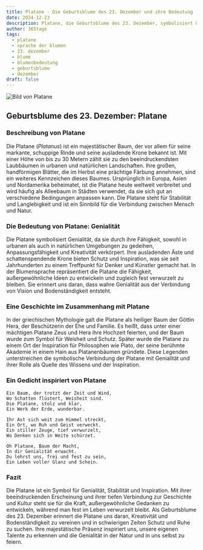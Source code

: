 ```yaml
---
title: Platane - Die Geburtsblume des 23. Dezember und ihre Bedeutung
date: 2024-12-23
description: Platane, die Geburtsblume des 23. Dezember, symbolisiert Genialität. Erfahre mehr über ihre Geschichte, Bedeutung und Symbolik in der Sprache der Blumen.
author: 365tage
tags:
  - platane
  - sprache der blumen
  - 23. dezember
  - blume
  - blumenbedeutung
  - geburtsblume
  - dezember
draft: false
---
```


![Bild von Platane](https://cdn.pixabay.com/photo/2016/04/17/21/03/buds-1335546_960_720.jpg#center)


## Geburtsblume des 23. Dezember: Platane

### Beschreibung von Platane

Die Platane (_Platanus_) ist ein majestätischer Baum, der vor allem für seine markante, schuppige Rinde und seine ausladende Krone bekannt ist. Mit einer Höhe von bis zu 30 Metern zählt sie zu den beeindruckendsten Laubbäumen in urbanen und natürlichen Landschaften. Ihre großen, handförmigen Blätter, die im Herbst eine prächtige Färbung annehmen, sind ein weiteres Kennzeichen dieses Baumes. Ursprünglich in Europa, Asien und Nordamerika beheimatet, ist die Platane heute weltweit verbreitet und wird häufig als Alleebaum in Städten verwendet, da sie sich gut an verschiedene Bedingungen anpassen kann. Die Platane steht für Stabilität und Langlebigkeit und ist ein Sinnbild für die Verbindung zwischen Mensch und Natur.

### Die Bedeutung von Platane: Genialität

Die Platane symbolisiert Genialität, da sie durch ihre Fähigkeit, sowohl in urbanen als auch in natürlichen Umgebungen zu gedeihen, Anpassungsfähigkeit und Kreativität verkörpert. Ihre ausladenden Äste und schattenspendende Krone bieten Schutz und Inspiration, was sie seit Jahrhunderten zu einem Treffpunkt für Denker und Künstler gemacht hat. In der Blumensprache repräsentiert die Platane die Fähigkeit, außergewöhnliche Ideen zu entwickeln und zugleich fest verwurzelt zu bleiben. Sie erinnert uns daran, dass wahre Genialität aus der Verbindung von Vision und Bodenständigkeit entsteht.

### Eine Geschichte im Zusammenhang mit Platane

In der griechischen Mythologie galt die Platane als heiliger Baum der Göttin Hera, der Beschützerin der Ehe und Familie. Es heißt, dass unter einer mächtigen Platane Zeus und Hera ihre Hochzeit feierten, und der Baum wurde zum Symbol für Weisheit und Schutz. Später wurde die Platane zu einem Ort der Inspiration für Philosophen wie Plato, der seine berühmte Akademie in einem Hain aus Platanenbäumen gründete. Diese Legenden unterstreichen die symbolische Verbindung der Platane mit Genialität und ihrer Rolle als Quelle des Wissens und der Inspiration.

### Ein Gedicht inspiriert von Platane

```
Ein Baum, der trotzt der Zeit und Wind,
Wo Schatten flüstert, Weisheit sind.
Die Platane, stolz und klar,
Ein Werk der Erde, wunderbar.

Ihr Ast sich weit zum Himmel streckt,
Ein Ort, wo Ruh und Geist verweckt.
Ein stiller Zeuge, tief verwurzelt,
Wo Denken sich in Weite schürzet.

Oh Platane, Baum der Macht,
In dir Genialität erwacht.
Du lehrst uns, frei und fest zu sein,
Ein Leben voller Glanz und Schein.
```

### Fazit

Die Platane ist ein Symbol für Genialität, Stabilität und Inspiration. Mit ihrer beeindruckenden Erscheinung und ihrer tiefen Verbindung zur Geschichte und Kultur steht sie für die Kraft, außergewöhnliche Gedanken zu entwickeln, während man fest im Leben verwurzelt bleibt. Als Geburtsblume des 23. Dezember erinnert die Platane uns daran, Kreativität und Bodenständigkeit zu vereinen und in schwierigen Zeiten Schutz und Ruhe zu suchen. Ihre majestätische Präsenz inspiriert uns, unsere eigenen Talente zu erkennen und die Genialität in der Natur und in uns selbst zu feiern.